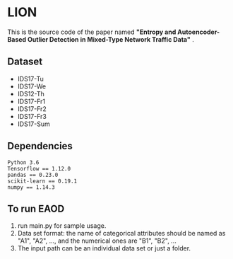 # LION
This is the source code of the paper named **"Entropy and Autoencoder-Based Outlier Detection in Mixed-Type Network Traffic Data"** .


## Dataset 
- IDS17-Tu
- IDS17-We
- IDS12-Th
- IDS17-Fr1
- IDS17-Fr2
- IDS17-Fr3
- IDS17-Sum



## Dependencies
```
Python 3.6
Tensorflow == 1.12.0
pandas == 0.23.0
scikit-learn == 0.19.1
numpy == 1.14.3
```

## To run EAOD
1. run main.py for sample usage.  
2. Data set format: the name of categorical attributes should be named as "A1", "A2", ..., and the numerical ones are "B1", "B2", ...  
3. The input path can be an individual data set or just a folder.  
